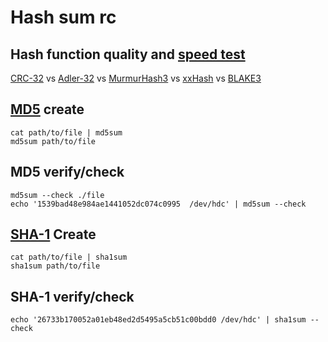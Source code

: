 # Hash sum rc

## Hash function quality and [speed test][]

[CRC-32][crc32] vs [Adler-32][] vs [MurmurHash3][] vs [xxHash][] vs [BLAKE3][]

[adler-32]: https://github.com/madler/zlib
[blake3]: https://github.com/blake3-team/blake3
[crc32]: https://en.wikipedia.org/wiki/Cyclic_redundancy_check
[murmurhash3]: https://github.com/aappleby/smhasher
[speed test]: https://github.com/rurban/smhasher
[xxhash]: https://github.com/cyan4973/xxhash

## [MD5][] create

    cat path/to/file | md5sum
    md5sum path/to/file

[md5]: https://en.wikipedia.org/wiki/MD5

## MD5 verify/check

    md5sum --check ./file
    echo '1539bad48e984ae1441052dc074c0995  /dev/hdc' | md5sum --check

## [SHA-1][] Create

    cat path/to/file | sha1sum
    sha1sum path/to/file

[sha-1]: https://en.wikipedia.org/wiki/SHA-1

## SHA-1 verify/check

    echo '26733b170052a01eb48ed2d5495a5cb51c00bdd0 /dev/hdc' | sha1sum --check
